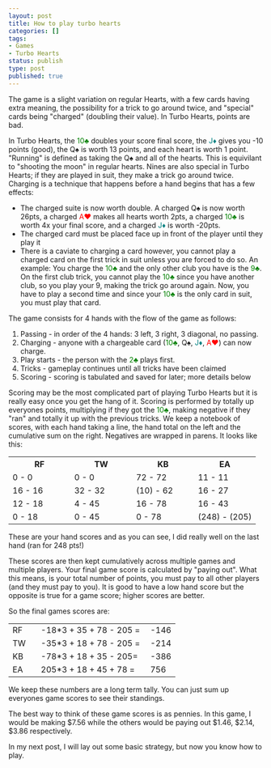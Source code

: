 ```yaml
---
layout: post
title: How to play turbo hearts
categories: []
tags:
- Games
- Turbo Hearts
status: publish
type: post
published: true
---
```


The game is a slight variation on regular Hearts, with a few cards having extra meaning, the possibility for a trick to go around twice, and "special" cards being "charged" (doubling their value). In Turbo Hearts, points are bad.

In Turbo Hearts, the <span style="color: green;">10&clubs;</span> doubles your score final score, the <span style="color: teal;">J&diams;</span> gives you -10 points (good), the Q&spades; is worth 13 points, and each heart is worth 1 point.  "Running" is defined as taking the Q&spades; and all of the hearts. This is equivilant to "shooting the moon" in regular hearts.  Nines are also special in Turbo Hearts; if they are played in suit, they make a trick go around twice.  Charging is a technique that happens before a hand begins that has a few effects:

<ul>
<li>The charged suite is now worth double. A charged Q&spades; is now worth 26pts, a charged <span style="color: red;">A&hearts;</span> makes all hearts worth 2pts, a charged <span style="color: green;">10&clubs;</span> is worth 4x your final score, and a charged <span style="color: teal;">J&diams;</span> is worth -20pts.</li>
<li>The charged card must be placed face up in front of the player until they play it</li>
<li>There is a caviate to charging a card however, you cannot play a charged card on the first trick in suit unless you are forced to do so. An example: You charge the <span style="color: green;">10&clubs;</span> and the only other club you have is the <span style="color: green;">9&clubs;</span>. On the first club trick, you cannot play the <span style="color: green;">10&clubs;</span> since you have another club, so you play your 9, making the trick go around again. Now, you have to play a second time and since your <span style="color: green;">10&clubs;</span> is the only card in suit, you must play that card.</li>
</ul>

The game consists for 4 hands with the flow of the game as follows:

<ol>
<li>Passing - in order of the 4 hands: 3 left, 3 right, 3 diagonal, no passing.</li>
<li>Charging - anyone with a chargeable card (<span style="color: green;">10&clubs;</span>, Q&spades;, <span style="color: teal;">J&diams;</span>, <span style="color: red;">A&hearts;</span>) can now charge.</li>
<li>Play starts - the person with the <span style="color: green;">2&clubs;</span> plays first.</li>
<li>Tricks - gameplay continues until all tricks have been claimed</li>
<li>Scoring - scoring is tabulated and saved for later; more details below</li>
</ol>

Scoring may be the most complicated part of playing Turbo Hearts but it is really easy once you get the hang of it. Scoring is performed by totally up everyones points, multiplying if they got the <span style="color: green;">10&clubs;</span>, making negative if they "ran" and totally it up with the previous tricks.  We keep a notebook of scores, with each hand taking a line, the hand total on the left and the cumulative sum on the right. Negatives are wrapped in parens. It looks like this:

<table width="400">
<tbody>
<tr>
<th width="25%">RF</th><th width="25%">TW</th><th width="25%">KB</th><th width="25%">EA</th>
</tr>
<tr>
<td>0 - 0</td>
<td>0 - 0</td>
<td>72 - 72</td>
<td>11 - 11</td>
</tr>
<tr>
<td>16 - 16</td>
<td>32 - 32</td>
<td>(10) - 62</td>
<td>16 - 27</td>
</tr>
<tr>
<td>12 - 18</td>
<td>4 - 45</td>
<td>16 - 78</td>
<td>16 - 43</td>
</tr>
<tr>
<td>0 - 18</td>
<td>0 - 45</td>
<td>0 - 78</td>
<td>(248) - (205)</td>
</tr>
</tbody>
</table>

These are your hand scores and as you can see, I did really well on the last hand (ran for 248 pts!)

These scores are then kept cumulatively across multiple games and multiple players. Your final game score is calculated by "paying out". What this means, is your total number of points, you must pay to all other players (and they must pay to you). It is good to have a low hand score but the opposite is true for a game score; higher scores are better.

So the final games scores are:

<table>
<tbody>
<tr>
<td width="40px">RF</td>
<td>-18*3 + 35 + 78 - 205 =</td>
<td>&nbsp;-146</td>
</tr>
<tr>
<td>TW</td>
<td>-35*3 + 18 + 78 - 205 =</td>
<td>&nbsp;-214</td>
</tr>
<tr>
<td>KB</td>
<td>-78*3 + 18 + 35 - 205=</td>
<td>&nbsp;-386</td>
</tr>
<tr>
<td>EA</td>
<td>205*3 + 18 + 45 + 78 =</td>
<td>&nbsp;756</td>
</tr>
</tbody>
</table>

We keep these numbers are a long term tally. You can just sum up everyones game scores to see their standings.

The best way to think of these game scores is as pennies. In this game, I would be making $7.56 while the others would be paying out $1.46, $2.14, $3.86 respectively.

In my next post, I will lay out some basic strategy, but now you know how to play.
